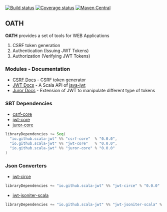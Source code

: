 [![Build status](https://img.shields.io/github/workflow/status/scala-jwt/oath/Continuous%20Integration.svg)](https://github.com/scala-jwt/oath/actions)
[![Coverage status](https://img.shields.io/codecov/c/github/scala-jwt/oath/master.svg)](https://codecov.io/github/scala-jwt/oath)
[![Maven Central](https://img.shields.io/maven-central/v/io.github.scala-jwt/jwt-core_2.13.svg)](https://central.sonatype.dev/artifact/io.github.scala-jwt/jwt-core_2.13/0.0.6)

## OATH

__OATH__ provides a set of tools for WEB Applications 
1. CSRF token generation 
2. Authentication (Issuing JWT Tokens) 
3. Authorization (Verifying JWT Tokens)

### Modules - Documentation

* [CSRF Docs](./csrf/README.md) - CSRF token generator
* [JWT Docs](./jwt/README.md) - A Scala API of [java-jwt](https://github.com/auth0/java-jwt)
* [Juror Docs](./juror/README.md) - Extension of JWT to manipulate different type of tokens

### SBT Dependencies

* [csrf-core](https://mvnrepository.com/artifact/io.github.scala-jwt/csrf-core)
* [jwt-core](https://mvnrepository.com/artifact/io.github.scala-jwt/jwt-core)
* [juror-core](https://mvnrepository.com/artifact/io.github.scala-jwt/juror-core)

```scala
libraryDependencies += Seq(
  "io.github.scala-jwt" %% "csrf-core"  % "0.0.0",
  "io.github.scala-jwt" %% "jwt-core"   % "0.0.0",
  "io.github.scala-jwt" %% "juror-core" % "0.0.0"
)
```

### Json Converters

* [jwt-circe](https://mvnrepository.com/artifact/io.github.scala-jwt/jwt-circe)

```scala
libraryDependencies += "io.github.scala-jwt" %% "jwt-circe" % "0.0.0"
```

* [jwt-jsoniter-scala](https://mvnrepository.com/artifact/io.github.scala-jwt/jwt-jsoniter-scala)

```scala
libraryDependencies += "io.github.scala-jwt" %% "jwt-jsoniter-scala" % "0.0.0"
```
